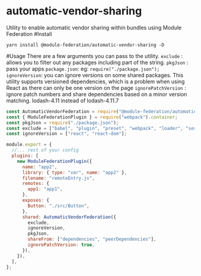 # automatic-vendor-sharing

Utility to enable automatic vendor sharing within bundles using Module Federation
#Install

```shell script
yarn install @module-federation/automatic-vendor-sharing -D
```

#Usage
There are a few arguments you can pass to the utility.
`exclude` : allows you to filter out any packages including part of the string.
`pkgJson` : pass your apps `package.json`: eg: `require("./package.json");`
`ignoreVersion`: you can ignore versions on some shared packages. This utility supports versioned dependencies, which is a problem when using React as there can only be one version on the page
`ignorePatchVersion` : ignore patch numbers and share dependencies based on a minor version matching. lodash-4.11 instead of lodash-4.11.7

```js
const AutomaticVendorFederation = require("@module-federation/automatic-vendor-sharing");
const { ModuleFederationPlugin } = require("webpack").container;
const pkgJson = require("./package.json");
const exclude = ["babel", "plugin", "preset", "webpack", "loader", "serve"];
const ignoreVersion = ["react", "react-dom"];

module.export = {
  //... rest of your config
  plugins: [
    new ModuleFederationPlugin({
      name: "app2",
      library: { type: "var", name: "app2" },
      filename: "remoteEntry.js",
      remotes: {
        app1: "app1",
      },
      exposes: {
        Button: "./src/Button",
      },
      shared: AutomaticVendorFederation({
        exclude,
        ignoreVersion,
        pkgJson,
        shareFrom: ["dependencies", "peerDependencies"],
        ignorePatchVersion: true,
      }),
    }),
  ],
};
```
